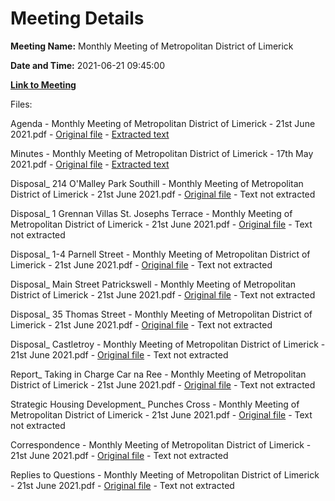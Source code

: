 # Meeting Details

**Meeting Name:** Monthly Meeting of Metropolitan District of Limerick

**Date and Time:** 2021-06-21 09:45:00

**[Link to Meeting](https://www.limerick.ie/council/whats-on/monthly-meeting-metropolitan-district-limerick-74)**

Files: 

Agenda - Monthly Meeting of Metropolitan District of Limerick - 21st June 2021.pdf - [Original file](https://www.limerick.ie/sites/default/files/media/documents/2021-06/00-agenda-meeting-of-metropolitan-district-of-limerick-21.06.2021.pdf) - [Extracted text](./Agenda%20-%C2%A0Monthly%20Meeting%20of%20Metropolitan%20District%20of%20Limerick%20-%2021st%20June%202021.md)

Minutes - Monthly Meeting of Metropolitan District of Limerick - 17th May 2021.pdf - [Original file](https://www.limerick.ie/sites/default/files/media/documents/2021-06/01-draft-minutes-monthly-online-meeting-17th-may-2021.pdf) - [Extracted text](./Minutes%20-%C2%A0Monthly%20Meeting%20of%20Metropolitan%20District%20of%20Limerick%20-%2017th%20May%202021.md)

Disposal_ 214 O'Malley Park Southill - Monthly Meeting of Metropolitan District of Limerick - 21st June 2021.pdf - [Original file](https://www.limerick.ie/sites/default/files/media/documents/2021-06/02a-disposal-214-omalley-park-southill.pdf) - Text not extracted

Disposal_ 1 Grennan Villas St. Josephs Terrace - Monthly Meeting of Metropolitan District of Limerick - 21st June 2021.pdf - [Original file](https://www.limerick.ie/sites/default/files/media/documents/2021-06/02b-disposal-1-grennan-villas-st.-josephs-terrace_1.pdf) - Text not extracted

Disposal_ 1-4 Parnell Street - Monthly Meeting of Metropolitan District of Limerick - 21st June 2021.pdf - [Original file](https://www.limerick.ie/sites/default/files/media/documents/2021-06/02c-disposal-1-4-parnell-street.pdf) - Text not extracted

Disposal_ Main Street Patrickswell - Monthly Meeting of Metropolitan District of Limerick - 21st June 2021.pdf - [Original file](https://www.limerick.ie/sites/default/files/media/documents/2021-06/02d-disposal-main-street-patrickswell_0.pdf) - Text not extracted

Disposal_ 35 Thomas Street - Monthly Meeting of Metropolitan District of Limerick - 21st June 2021.pdf - [Original file](https://www.limerick.ie/sites/default/files/media/documents/2021-06/02e-disposal-35-thomas-street.pdf) - Text not extracted

Disposal_ Castletroy - Monthly Meeting of Metropolitan District of Limerick - 21st June 2021.pdf - [Original file](https://www.limerick.ie/sites/default/files/media/documents/2021-06/02f-disposal-castletroy.pdf) - Text not extracted

Report_ Taking in Charge Car na Ree - Monthly Meeting of Metropolitan District of Limerick - 21st June 2021.pdf - [Original file](https://www.limerick.ie/sites/default/files/media/documents/2021-06/03-report-taking-in-charge-car-na-ree.pdf) - Text not extracted

Strategic Housing Development_ Punches Cross - Monthly Meeting of Metropolitan District of Limerick - 21st June 2021.pdf - [Original file](https://www.limerick.ie/sites/default/files/media/documents/2021-06/04-strategic-housing-development-punches-cross.pdf) - Text not extracted

Correspondence - Monthly Meeting of Metropolitan District of Limerick - 21st June 2021.pdf - [Original file](https://www.limerick.ie/sites/default/files/media/documents/2021-06/20-correspondence-meeting-of-metropolitan-district-of-limerick-21.06.2021.pdf) - Text not extracted

Replies to Questions - Monthly Meeting of Metropolitan District of Limerick - 21st June 2021.pdf - [Original file](https://www.limerick.ie/sites/default/files/media/documents/2021-06/replies-to-questions-meeting-of-metropolitan-district-of-limerick-21.06.2021.pdf) - Text not extracted

